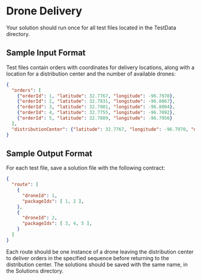 # Drone Delivery
Your solution should run once for all test files located in the TestData directory.

## Sample Input Format
Test files contain orders with coordinates for delivery locations, along with a location for a distribution center and the number of available drones:
```json
{
  "orders": [
    {"orderId": 1, "latitude": 32.7767, "longitude": -96.7970},
    {"orderId": 2, "latitude": 32.7831, "longitude": -96.8067},
    {"orderId": 3, "latitude": 32.7901, "longitude": -96.8004},
    {"orderId": 4, "latitude": 32.7755, "longitude": -96.7892},
    {"orderId": 5, "latitude": 32.7889, "longitude": -96.7956}
  ],
  "distributionCenter": {"latitude": 32.7767, "longitude": -96.7970, "numberDrones": 2}
}
```

## Sample Output Format
For each test file, save a solution file with the following contract:
```json
{
  "route": [
    {
      "droneId": 1,
      "packageIds": [ 1, 2 ],
    },
    {
      "droneId": 2,
      "packageIds": [ 3, 4, 5 ],
    }
  ]
}
```

Each route should be one instance of a drone leaving the distribution center to deliver orders in the specified sequence before returning to the distribution center.  The solutions should be saved with the same name, in the Solutions directory.